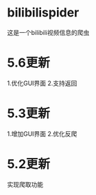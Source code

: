 # bilibilispider
这是一个bilibili视频信息的爬虫
# 5.6更新
1.优化GUI界面
2.支持返回
# 5.3更新
1.增加GUI界面
2.优化反爬
# 5.2更新
实现爬取功能
